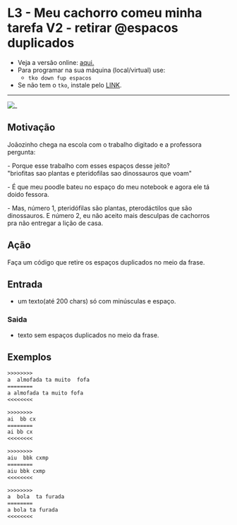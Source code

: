 # L3 - Meu cachorro comeu minha tarefa V2 - retirar @espacos duplicados

- Veja a versão online: [aqui.](https://github.com/qxcodefup/arcade/blob/master/base/espacos/Readme.md)
- Para programar na sua máquina (local/virtual) use:
  - `tko down fup espacos`
- Se não tem o `tko`, instale pelo [LINK](https://github.com/senapk/tko#tko).

---

![_](https://raw.githubusercontent.com/qxcodefup/arcade/master/base/espacos/cover.jpg)

## Motivação

Joãozinho chega na escola com o trabalho digitado e a professora  
pergunta:

\- Porque esse trabalho com esses espaços desse jeito?  
"briofitas sao plantas e pteridofilas  sao dinossauros que voam"

\- É que meu poodle bateu no espaço do meu notebook e agora ele tá  
doido fessora.  

\- Mas, número 1, pteridófilas são plantas, pterodáctilos que são  
dinossauros. E número 2, eu não aceito mais desculpas de cachorros  
pra não entregar a lição de casa.

## Ação

Faça um código que retire os espaços duplicados no meio da frase.

## Entrada

* um texto(até 200 chars) só com minúsculas e espaço.

### Saida

* texto sem espaços duplicados no meio da frase.

## Exemplos

``` txt
>>>>>>>>
a  almofada ta muito  fofa
========
a almofada ta muito fofa
<<<<<<<<

>>>>>>>>
ai  bb cx
========
ai bb cx
<<<<<<<<

>>>>>>>>
aiu  bbk cxmp
========
aiu bbk cxmp
<<<<<<<<

>>>>>>>>
a  bola  ta furada
========
a bola ta furada
<<<<<<<<
```
